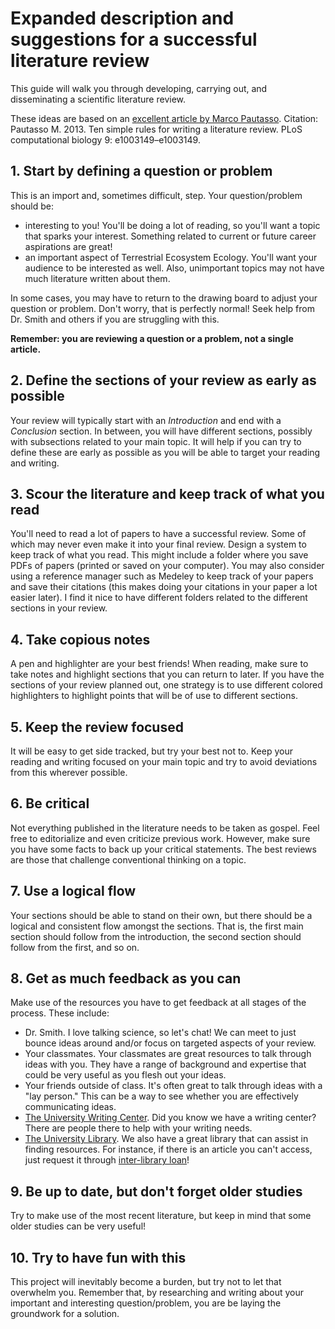 # Expanded description and suggestions for a successful literature review
This guide will walk you through developing, carrying out, and disseminating a
scientific literature review. 

These ideas are based on an 
[excellent article by Marco Pautasso](https://www.ncbi.nlm.nih.gov/pmc/articles/PMC3715443/). 
Citation:
Pautasso M. 2013. Ten simple rules for writing a literature review. PLoS 
computational biology 9: e1003149–e1003149.

## 1. Start by defining a question or problem
This is an import and, sometimes difficult, step. Your question/problem should be:
- interesting to you! You'll be doing a lot of reading, so you'll want a topic that 
sparks your interest. Something related to current or future career aspirations are great!
- an important aspect of Terrestrial Ecosystem Ecology. You'll want your audience to be
interested as well. Also, unimportant topics may not have much literature written about them.

In some cases, you may have to return to the drawing board to adjust your question or problem.
Don't worry, that is perfectly normal! Seek help from Dr. Smith and others if you are
struggling with this.

**Remember: you are reviewing a question or a problem, not
a single article.**

## 2. Define the sections of your review as early as possible
Your review will typically start with an *Introduction* and end with a *Conclusion*
section. In between, you will have different sections, possibly with subsections 
related to your main topic.
It will help if you can try to define these are early as possible as you will be able to
target your reading and writing.

## 3. Scour the literature and keep track of what you read
You'll need to read a lot of papers to have a successful review. Some of which may never
even make it into your final review. Design a system to keep track of what you read.
This might include a folder where you save PDFs of papers (printed or saved on your computer). 
You may also consider
using a reference manager such as Medeley to keep track of your papers and save their
citations (this makes doing your citations in your paper a lot easier later).
I find it nice to have different folders related to the different sections in your review.

## 4. Take copious notes
A pen and highlighter are your best friends! When reading, make sure to take notes and highlight
sections that you can return to later. If you have the sections of your review planned out,
one strategy is to use different colored highlighters to highlight points that
will be of use to different sections.

## 5. Keep the review focused
It will be easy to get side tracked, but try your best not to. Keep your reading and writing
focused on your main topic and try to avoid deviations from this wherever possible.

## 6. Be critical
Not everything published in the literature needs to be taken as gospel. Feel free to editorialize
and even criticize previous work. However, make sure you have some facts to back up
your critical statements. The best reviews are those that challenge conventional thinking
on a topic.

## 7. Use a logical flow
Your sections should be able to stand on their own, but there should be a logical and
consistent flow amongst the sections. That is, the first main section should follow from
the introduction, the second section should follow from the first, and so on.

## 8. Get as much feedback as you can
Make use of the resources you have to get feedback at all stages of the process. These include:
- Dr. Smith. I love talking science, so let's chat! We can meet to just bounce ideas around
and/or focus on targeted aspects of your review.
- Your classmates. Your classmates are great resources to talk through ideas with you.
They have a range of background and expertise that could be very useful as you flesh out your ideas.
- Your friends outside of class. It's often great to talk through ideas with a "lay person."
This can be a way to see whether you are effectively communicating ideas.
- [The University Writing Center](http://uwc.ttu.edu/). Did you know we have a writing center?
There are people there to help with your writing needs.
- [The University Library](https://www.depts.ttu.edu/library/). We also have a great library
that can assist in finding resources. For instance, if there is an article you can't access,
just request it through [inter-library loan](https://www.depts.ttu.edu/library/docdel/index.php)!

## 9. Be up to date, but don't forget older studies
Try to make use of the most recent literature, but keep in mind that some older studies
can be very useful!

## 10. Try to have fun with this
This project will inevitably become a burden, but try not to let that overwhelm you. 
Remember that, by researching and writing about
your important and interesting question/problem, 
you are be laying the groundwork for a solution.

